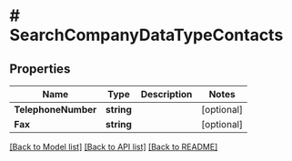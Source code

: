 # # SearchCompanyDataTypeContacts


## Properties 


Name | Type | Description | Notes
------------ | ------------- | ------------- | -------------
**TelephoneNumber**| **string** |   | [optional]
**Fax**| **string** |   | [optional]


[[Back to Model list]](../../README.md#models) [[Back to API list]](../../README.md#endpoints) [[Back to README]](../../README.md)

